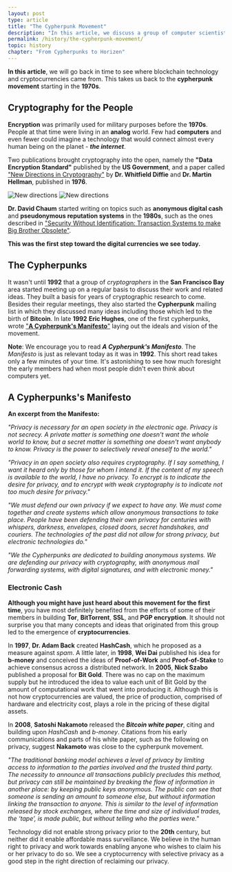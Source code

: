 ```yaml
---
layout: post
type: article
title: "The Cypherpunk Movement"
description: "In this article, we discuss a group of computer scientists known as The Cypherpunks. The Cypherpunk movement started in the 1970s."
permalink: /history/the-cypherpunk-movement/
topic: history
chapter: "From Cypherpunks to Horizen"
---
```


**In this article**, we will go back in time to see where blockchain technology and cryptocurrencies came from. This takes us back to the **cypherpunk movement** starting in the **1970s**.

## Cryptography for the People

**Encryption** was primarily used for military purposes before the **1970s**. People at that time were living in an **analog** world. Few had **computers** and even fewer could imagine a technology that would connect almost every human being on the planet - **_the internet_**.

Two publications brought cryptography into the open, namely the **"Data Encryption Standard"** published by the **US Government**, and a paper called ["New Directions in Cryptography"](https://ee.stanford.edu/~hellman/publications/24.pdf) by **Dr. Whitfield Diffie** and **Dr. Martin Hellman**, published in **1976**.

![New directions]({{site.baseurl_root}}/assets/post_files/history/the-cypherpunk-movement/new_directions_D.jpg)
![New directions]({{site.baseurl_root}}/assets/post_files/history/the-cypherpunk-movement/new_directions_M.jpg)

**Dr. David Chaum** started writing on topics such as **anonymous digital cash** and **pseudonymous reputation systems** in the **1980s**, such as the ones described in ["Security Without Identification: Transaction Systems to make Big Brother Obsolete"](https://chaum.com/security-without-identification/).

**This was the first step toward the digital currencies we see today.**

## The Cypherpunks

It wasn't until **1992** that a group of _cryptographers_ in the **San Francisco Bay** area started meeting up on a regular basis to discuss their work and related ideas. They built a basis for years of cryptographic research to come. Besides their regular meetings, they also started the **Cypherpunk** mailing list in which they discussed many ideas including those which led to the birth of **Bitcoin**. In late **1992** **Eric Hughes**, one of the first cypherpunks, wrote ["**A Cypherpunk's Manifesto**"](https://www.activism.net/cypherpunk/manifesto.html) laying out the ideals and vision of the movement.

**Note**: We encourage you to read **_A Cypherpunk's Manifesto_**. The _Manifesto_ is just as relevant today as it was in **1992**. This short read takes only a few minutes of your time. It's astonishing to see how much foresight the early members had when most people didn't even think about computers yet.

## A Cypherpunks's Manifesto

**An excerpt from the Manifesto:**

_"Privacy is necessary for an open society in the electronic age. Privacy is not secrecy. A private matter is something one doesn't want the whole world to know, but a secret matter is something one doesn't want anybody to know. Privacy is the power to selectively reveal oneself to the world."_

_"Privacy in an open society also requires cryptography. If I say something, I want it heard only by those for whom I intend it. If the content of my speech is available to the world, I have no privacy. To encrypt is to indicate the desire for privacy, and to encrypt with weak cryptography is to indicate not too much desire for privacy."_

_"We must defend our own privacy if we expect to have any. We must come together and create systems which allow anonymous transactions to take place. People have been defending their own privacy for centuries with whispers, darkness, envelopes, closed doors, secret handshakes, and couriers. The technologies of the past did not allow for strong privacy, but electronic technologies do."_

_"We the Cypherpunks are dedicated to building anonymous systems. We are defending our privacy with cryptography, with anonymous mail forwarding systems, with digital signatures, and with electronic money."_

### Electronic Cash

**Although you might have just heard about this movement for the first time**, you have most definitely benefited from the efforts of some of their members in building **Tor**, **BitTorrent**, **SSL**, and **PGP encryption**. It should not surprise you that many concepts and ideas that originated from this group led to the emergence of **cryptocurrencies**.

In **1997**, **Dr. Adam Back** created **HashCash**, which he proposed as a measure against _spam_. A little later, in **1998**, **Wei Dai** published his idea for **b-money** and conceived the ideas of **Proof-of-Work** and **Proof-of-Stake** to achieve consensus across a distributed network. In **2005**, **Nick Szabo** published a proposal for **Bit Gold**. There was no cap on the maximum supply but he introduced the idea to value each unit of Bit Gold by the amount of computational work that went into producing it. Although this is not how cryptocurrencies are valued, the price of production, comprised of hardware and electricity cost, plays a role in the pricing of these digital assets.

In **2008**, **Satoshi Nakamoto** released the **_Bitcoin white paper_**, citing and building upon _HashCash_ and _b-money_. Citations from his early communications and parts of his white paper, such as the following on privacy, suggest **Nakamoto** was close to the cypherpunk movement.

_"The traditional banking model achieves a level of privacy by limiting access to information to the parties involved and the trusted third party. The necessity to announce all transactions publicly precludes this method, but privacy can still be maintained by breaking the flow of information in another place: by keeping public keys anonymous. The public can see that someone is sending an amount to someone else, but without information linking the transaction to anyone. This is similar to the level of information released by stock exchanges, where the time and size of individual trades, the ‘tape’, is made public, but without telling who the parties were."_

Technology did not enable strong privacy prior to the **20th** century, but neither did it enable affordable mass surveillance. We believe in the human right to privacy and work towards enabling anyone who wishes to claim his or her privacy to do so. We see a cryptocurrency with selective privacy as a good step in the right direction of reclaiming our privacy.
